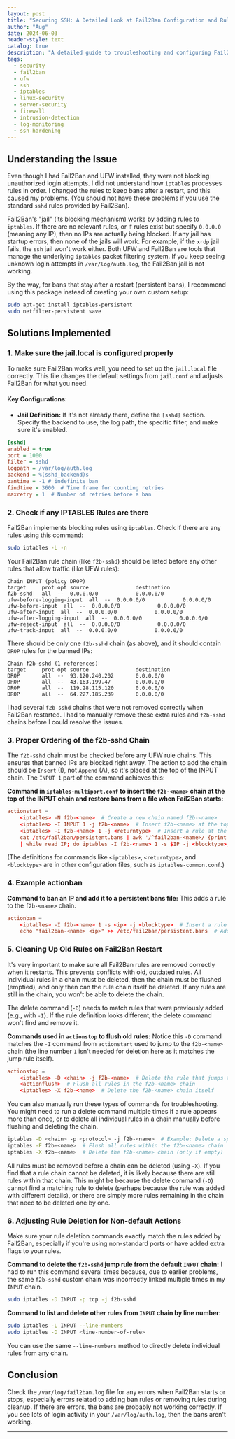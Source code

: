 ```yaml
---
layout: post
title: "Securing SSH: A Detailed Look at Fail2Ban Configuration and Rule Management"
author: "Aug"
date: 2024-06-03
header-style: text
catalog: true
description: "A detailed guide to troubleshooting and configuring Fail2Ban with UFW for robust SSH security. Covers iptables rule order, jail.local setup, persistent bans, and ensuring proper cleanup of rules on service restart."
tags:
  - security
  - fail2ban
  - ufw
  - ssh
  - iptables
  - linux-security
  - server-security
  - firewall
  - intrusion-detection
  - log-monitoring
  - ssh-hardening
---
```


## Understanding the Issue

Even though I had Fail2Ban and UFW installed, they were not blocking unauthorized login attempts. I did not understand how `iptables` processes rules in order. I changed the rules to keep bans after a restart, and this caused my problems. (You should not have these problems if you use the standard `sshd` rules provided by Fail2Ban).

Fail2Ban's "jail" (its blocking mechanism) works by adding rules to `iptables`. If there are no relevant rules, or if rules exist but specify `0.0.0.0` (meaning any IP), then no IPs are actually being blocked.
If any jail has startup errors, then none of the jails will work. For example, if the `xrdp` jail fails, the `ssh` jail won't work either.
Both UFW and Fail2Ban are tools that manage the underlying `iptables` packet filtering system.
If you keep seeing unknown login attempts in `/var/log/auth.log`, the Fail2Ban jail is not working.

By the way, for bans that stay after a restart (persistent bans), I recommend using this package instead of creating your own custom setup:

```bash
sudo apt-get install iptables-persistent
sudo netfilter-persistent save
```

## Solutions Implemented

### 1. Make sure the jail.local is configured properly

To make sure Fail2Ban works well, you need to set up the `jail.local` file correctly. This file changes the default settings from `jail.conf` and adjusts Fail2Ban for what you need.

#### Key Configurations:

- **Jail Definition:** If it's not already there, define the `[sshd]` section. Specify the backend to use, the log path, the specific filter, and make sure it's enabled.

```ini
[sshd]
enabled = true
port = 1000
filter = sshd
logpath = /var/log/auth.log
backend = %(sshd_backend)s
bantime = -1 # indefinite ban
findtime = 3600  # Time frame for counting retries
maxretry = 1  # Number of retries before a ban
```

### 2. Check if any IPTABLES Rules are there

Fail2Ban implements blocking rules using `iptables`. Check if there are any rules using this command:

```bash
sudo iptables -L -n
```

Your Fail2Ban rule chain (like `f2b-sshd`) should be listed before any other rules that allow traffic (like UFW rules):

```text
Chain INPUT (policy DROP)
target     prot opt source               destination
f2b-sshd   all  --  0.0.0.0/0            0.0.0.0/0
ufw-before-logging-input  all  --  0.0.0.0/0            0.0.0.0/0
ufw-before-input  all  --  0.0.0.0/0            0.0.0.0/0
ufw-after-input  all  --  0.0.0.0/0            0.0.0.0/0
ufw-after-logging-input  all  --  0.0.0.0/0            0.0.0.0/0
ufw-reject-input  all  --  0.0.0.0/0            0.0.0.0/0
ufw-track-input  all  --  0.0.0.0/0            0.0.0.0/0
```

There should be only one `f2b-sshd` chain (as above), and it should contain `DROP` rules for the banned IPs:

```text
Chain f2b-sshd (1 references)
target     prot opt source               destination
DROP       all  --  93.120.240.202       0.0.0.0/0
DROP       all  --  43.163.199.47        0.0.0.0/0
DROP       all  --  119.28.115.120       0.0.0.0/0
DROP       all  --  64.227.185.239       0.0.0.0/0
```

I had several `f2b-sshd` chains that were not removed correctly when Fail2Ban restarted. I had to manually remove these extra rules and `f2b-sshd` chains before I could resolve the issues.

### 3. Proper Ordering of the f2b-sshd Chain

The `f2b-sshd` chain must be checked before any UFW rule chains. This ensures that banned IPs are blocked right away.
The action to add the chain should be `Insert` (I), not `Append` (A), so it's placed at the top of the INPUT chain. The `INPUT 1` part of the command achieves this:

**Command in `iptables-multiport.conf` to insert the `f2b-<name>` chain at the top of the INPUT chain and restore bans from a file when Fail2Ban starts:**

```conf
actionstart =
    <iptables> -N f2b-<name>  # Create a new chain named f2b-<name>
    <iptables> -I INPUT 1 -j f2b-<name>  # Insert f2b-<name> at the top of INPUT chain
    <iptables> -I f2b-<name> 1 -j <returntype>  # Insert a rule at the top of f2b-<name> (e.g., RETURN)
    cat /etc/fail2ban/persistent.bans | awk '/^fail2ban-<name>/ {print $2}' \  # Read persistent bans, get IPs for this chain
    | while read IP; do iptables -I f2b-<name> 1 -s $IP -j <blocktype>; done  # For each IP, insert a block rule at the top of f2b-<name>
```

(The definitions for commands like `<iptables>`, `<returntype>`, and `<blocktype>` are in other configuration files, such as `iptables-common.conf`.)

### 4. Example actionban

**Command to ban an IP and add it to a persistent bans file:**
This adds a rule to the `f2b-<name>` chain.

```conf
actionban =
    <iptables> -I f2b-<name> 1 -s <ip> -j <blocktype>  # Insert a rule at the top of f2b-<name> to block the IP
    echo "fail2ban-<name> <ip>" >> /etc/fail2ban/persistent.bans  # Add ban to persistent file
```

### 5. Cleaning Up Old Rules on Fail2Ban Restart

It's very important to make sure all Fail2Ban rules are removed correctly when it restarts. This prevents conflicts with old, outdated rules. All individual rules in a chain must be deleted, then the chain must be flushed (emptied), and only then can the rule chain itself be deleted. If any rules are still in the chain, you won't be able to delete the chain.

The delete command (`-D`) needs to match rules that were previously added (e.g., with `-I`). If the rule definition looks different, the delete command won't find and remove it.

**Commands used in `actionstop` to flush old rules:**
Notice this `-D` command matches the `-I` command from `actionstart` used to jump to the `f2b-<name>` chain (the line number `1` isn't needed for deletion here as it matches the jump rule itself).

```conf
actionstop =
    <iptables> -D <chain> -j f2b-<name>  # Delete the rule that jumps to f2b-<name> from the main <chain>
    <actionflush>  # Flush all rules in the f2b-<name> chain
    <iptables> -X f2b-<name>  # Delete the f2b-<name> chain itself
```

You can also manually run these types of commands for troubleshooting. You might need to run a delete command multiple times if a rule appears more than once, or to delete all individual rules in a chain manually before flushing and deleting the chain.

```bash
iptables -D <chain> -p <protocol> -j f2b-<name>  # Example: Delete a specific jump rule from <chain>
iptables -F f2b-<name>  # Flush all rules within the f2b-<name> chain
iptables -X f2b-<name>  # Delete the f2b-<name> chain (only if empty)
```

All rules must be removed before a chain can be deleted (using `-X`). If you find that a rule chain cannot be deleted, it is likely because there are still rules within that chain. This might be because the delete command (`-D`) cannot find a matching rule to delete (perhaps because the rule was added with different details), or there are simply more rules remaining in the chain that need to be deleted one by one.

### 6. Adjusting Rule Deletion for Non-default Actions

Make sure your rule deletion commands exactly match the rules added by Fail2Ban, especially if you're using non-standard ports or have added extra flags to your rules.

**Command to delete the `f2b-sshd` jump rule from the default `INPUT` chain:**
I had to run this command several times because, due to earlier problems, the same `f2b-sshd` custom chain was incorrectly linked multiple times in my `INPUT` chain.

```bash
sudo iptables -D INPUT -p tcp -j f2b-sshd
```

**Command to list and delete other rules from `INPUT` chain by line number:**

```bash
sudo iptables -L INPUT --line-numbers
sudo iptables -D INPUT <line-number-of-rule>
```

You can use the same `--line-numbers` method to directly delete individual rules from any chain.

## Conclusion

Check the `/var/log/fail2ban.log` file for any errors when Fail2Ban starts or stops, especially errors related to adding ban rules or removing rules during cleanup. If there are errors, the bans are probably not working correctly. If you see lots of login activity in your `/var/log/auth.log`, then the bans aren't working.

---
